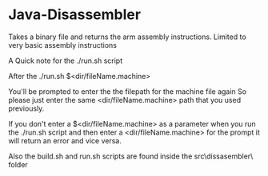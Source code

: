 # Java-Disassembler

Takes a binary file and returns the arm assembly instructions. Limited to very basic assembly instructions

A Quick note for the ./run.sh script

After the ./run.sh $<dir/fileName.machine>

You'll be prompted to enter the the filepath for the machine file again
So please just enter the same <dir/fileName.machine> path that you used
previously.

If you don't enter a $<dir/fileName.machine> as a parameter when you
run the ./run.sh script and then enter a <dir/fileName.machine> for the prompt
it will return an error and vice versa.

Also the build.sh and run.sh scripts are found inside the src\dissasembler\ folder

